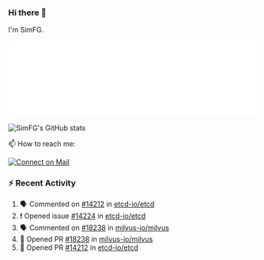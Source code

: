 ### Hi there 👋

I'm SimFG.

![Metrics](/metrics.plugin.followup.user.svg)

![SimFG's GitHub stats](https://github-readme-stats.vercel.app/api?username=SimFG&show_icons=true&theme=radical&count_private=true)

📫 How to reach me:

[![Connect on Mail](https://img.shields.io/badge/Ask%20me-anything-1abc9c.svg)](mailto:1142838399@qq.com)

### :zap: Recent Activity

<!--START_SECTION:activity-->
1. 🗣 Commented on [#14212](https://github.com/etcd-io/etcd/issues/14212) in [etcd-io/etcd](https://github.com/etcd-io/etcd)
2. ❗️ Opened issue [#14224](https://github.com/etcd-io/etcd/issues/14224) in [etcd-io/etcd](https://github.com/etcd-io/etcd)
3. 🗣 Commented on [#18238](https://github.com/milvus-io/milvus/issues/18238) in [milvus-io/milvus](https://github.com/milvus-io/milvus)
4. 💪 Opened PR [#18238](https://github.com/milvus-io/milvus/pull/18238) in [milvus-io/milvus](https://github.com/milvus-io/milvus)
5. 💪 Opened PR [#14212](https://github.com/etcd-io/etcd/pull/14212) in [etcd-io/etcd](https://github.com/etcd-io/etcd)
<!--END_SECTION:activity-->

